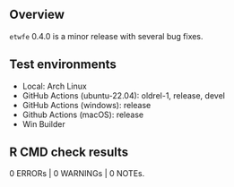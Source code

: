 ## Overview

`etwfe` 0.4.0 is a minor release with several bug fixes.

## Test environments

* Local: Arch Linux
* GitHub Actions (ubuntu-22.04): oldrel-1, release, devel
* GitHub Actions (windows): release
* Github Actions (macOS): release
* Win Builder

## R CMD check results

0 ERRORs | 0 WARNINGs | 0 NOTEs.